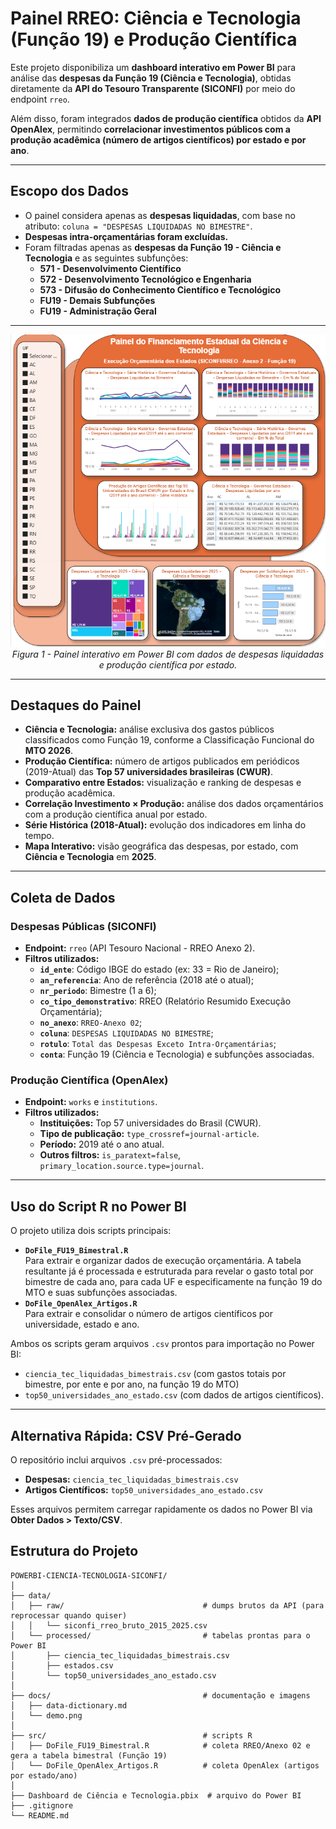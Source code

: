 # Painel RREO: Ciência e Tecnologia (Função 19) e Produção Científica

Este projeto disponibiliza um **dashboard interativo em Power BI** para análise das **despesas da Função 19 (Ciência e Tecnologia)**, obtidas diretamente da **API do Tesouro Transparente (SICONFI)** por meio do endpoint `rreo`.  

Além disso, foram integrados **dados de produção científica** obtidos da **API OpenAlex**, permitindo **correlacionar investimentos públicos com a produção acadêmica (número de artigos científicos) por estado e por ano**.

---

## Escopo dos Dados

- O painel considera apenas as **despesas liquidadas**, com base no atributo: `coluna = "DESPESAS LIQUIDADAS NO BIMESTRE"`.
- **Despesas intra-orçamentárias foram excluídas.**
- Foram filtradas apenas as **despesas da Função 19 - Ciência e Tecnologia** e as seguintes subfunções:
  - **571 - Desenvolvimento Científico**
  - **572 - Desenvolvimento Tecnológico e Engenharia**
  - **573 - Difusão do Conhecimento Científico e Tecnológico**
  - **FU19 - Demais Subfunções**
  - **FU19 - Administração Geral**

---


<p align="center">
  <img src="docs/demo.png" alt="Visão geral do dashboard de Ciência e Tecnologia" width="600px">
  <br>
  <em>Figura 1 - Painel interativo em Power BI com dados de despesas liquidadas e produção científica por estado.</em>
</p>

---

## Destaques do Painel

- **Ciência e Tecnologia:** análise exclusiva dos gastos públicos classificados como Função 19, conforme a Classificação Funcional do **MTO 2026**.  
- **Produção Científica:** número de artigos publicados em periódicos (2019-Atual) das **Top 57 universidades brasileiras (CWUR)**.  
- **Comparativo entre Estados:** visualização e ranking de despesas e produção acadêmica.  
- **Correlação Investimento × Produção:** análise dos dados orçamentários com a produção científica anual por estado.  
- **Série Histórica (2018-Atual):** evolução dos indicadores em linha do tempo.  
- **Mapa Interativo:** visão geográfica das despesas, por estado, com **Ciência e Tecnologia** em **2025**.

---

## Coleta de Dados

### **Despesas Públicas (SICONFI)**
- **Endpoint:** `rreo` (API Tesouro Nacional - RREO Anexo 2).  
- **Filtros utilizados:**  
  - **`id_ente`**: Código IBGE do estado (ex: 33 = Rio de Janeiro);
  - **`an_referencia`**: Ano de referência (2018 até o atual);
  - **`nr_periodo`**: Bimestre (1 a 6);
  - **`co_tipo_demonstrativo`**: RREO (Relatório Resumido Execução Orçamentária);
  - **`no_anexo`**: `RREO-Anexo 02`;
  - **`coluna`**: `DESPESAS LIQUIDADAS NO BIMESTRE`;
  - **`rotulo`**: `Total das Despesas Exceto Intra-Orçamentárias`;
  - **`conta`**: Função 19 (Ciência e Tecnologia) e subfunções associadas.

### **Produção Científica (OpenAlex)**
- **Endpoint:** `works` e `institutions`.  
- **Filtros utilizados:**  
  - **Instituições:** Top 57 universidades do Brasil (CWUR).  
  - **Tipo de publicação:** `type_crossref=journal-article`.  
  - **Período:** 2019 até o ano atual.  
  - **Outros filtros:** `is_paratext=false`, `primary_location.source.type=journal`.  

---

## Uso do Script R no Power BI

O projeto utiliza dois scripts principais:
- **`DoFile_FU19_Bimestral.R`**  
  Para extrair e organizar dados de execução orçamentária. A tabela resultante já é processada e estruturada para revelar o gasto total por bimestre de cada ano, para cada UF e especificamente na função 19 do MTO e suas subfunções associadas.
- **`DoFile_OpenAlex_Artigos.R`**  
  Para extrair e consolidar o número de artigos científicos por universidade, estado e ano.

Ambos os scripts geram arquivos `.csv` prontos para importação no Power BI:
- `ciencia_tec_liquidadas_bimestrais.csv` (com gastos totais por bimestre, por ente e por ano, na função 19 do MTO)
- `top50_universidades_ano_estado.csv` (com dados de artigos científicos).

---

## Alternativa Rápida: CSV Pré-Gerado

O repositório inclui arquivos `.csv` pré-processados:
- **Despesas:** `ciencia_tec_liquidadas_bimestrais.csv`
- **Artigos Científicos:** `top50_universidades_ano_estado.csv`

Esses arquivos permitem carregar rapidamente os dados no Power BI via **Obter Dados > Texto/CSV**.

## Estrutura do Projeto

```text
POWERBI-CIENCIA-TECNOLOGIA-SICONFI/
│
├── data/
│   ├── raw/                               # dumps brutos da API (para reprocessar quando quiser)
│   │   └── siconfi_rreo_bruto_2015_2025.csv
│   └── processed/                         # tabelas prontas para o Power BI
│       ├── ciencia_tec_liquidadas_bimestrais.csv
│       ├── estados.csv
│       └── top50_universidades_ano_estado.csv
│
├── docs/                                  # documentação e imagens
│   ├── data-dictionary.md
│   └── demo.png
│
├── src/                                   # scripts R
│   ├── DoFile_FU19_Bimestral.R            # coleta RREO/Anexo 02 e gera a tabela bimestral (Função 19)
│   └── DoFile_OpenAlex_Artigos.R          # coleta OpenAlex (artigos por estado/ano)
│
├── Dashboard de Ciência e Tecnologia.pbix  # arquivo do Power BI
├── .gitignore
└── README.md
```
